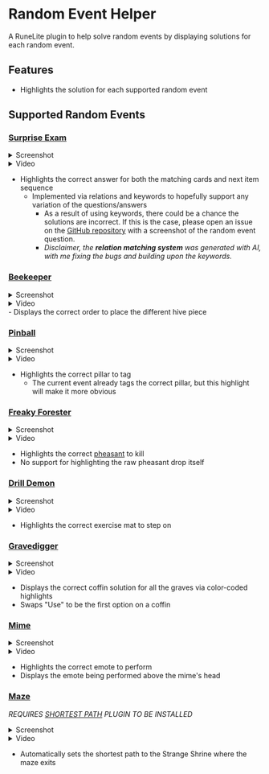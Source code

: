 # Random Event Helper
A RuneLite plugin to help solve random events by displaying solutions for each random event.

## Features
- Highlights the solution for each supported random event

## Supported Random Events
### [Surprise Exam](https://oldschool.runescape.wiki/w/Surprise%20Exam)
<details>
  <summary>Screenshot</summary>
  <img width="1932" height="698" alt="image" src="https://github.com/user-attachments/assets/94df8805-414d-48fb-a7fb-7d4535080d6a" />
</details>
<details>
  <summary>Video</summary>
  
  https://github.com/user-attachments/assets/793d3d0c-b31d-42fc-ae44-2891fc67f37a
</details>

- Highlights the correct answer for both the matching cards and next item sequence
  - Implemented via relations and keywords to hopefully support any variation of the questions/answers
    - As a result of using keywords, there could be a chance the solutions are incorrect. If this is the case, please open an issue on the [GitHub repository](https://github.com/Infinitay/Random-Event-Solver/issues?q=sort%3Aupdated-desc+is%3Aissue+is%3Aopen) with a screenshot of the random event question.
    - _Disclaimer, the **relation matching system** was generated with AI, with me fixing the bugs and building upon the keywords._

### [Beekeeper](https://oldschool.runescape.wiki/w/Beekeeper_(Random_Event))
<details>
  <summary>Screenshot</summary>
  <img width="966" height="700" alt="image" src="https://github.com/user-attachments/assets/061a19ec-73bc-4841-8312-f362e99cc3a9" />
</details>
<details>
  <summary>Video</summary>
  
  https://github.com/user-attachments/assets/23a1c491-03dd-44f5-886b-7875647be379
</details>
- Displays the correct order to place the different hive piece

### [Pinball](https://oldschool.runescape.wiki/w/Pinball)
<details>
  <summary>Screenshot</summary>
  <img width="966" height="700" alt="image" src="https://github.com/user-attachments/assets/291a38f9-9c3d-49f8-8be6-218925076cc9" />
</details>
<details>
  <summary>Video</summary>
  
  https://github.com/user-attachments/assets/221ee9a1-2557-4ef8-8ee1-7c6dc9361878
</details>

- Highlights the correct pillar to tag
  - The current event already tags the correct pillar, but this highlight will make it more obvious

### [Freaky Forester](https://oldschool.runescape.wiki/w/Freaky%20Forester)
<details>
  <summary>Screenshot</summary>
  <img width="966" height="700" alt="image" src="https://github.com/user-attachments/assets/051f5721-363b-47e1-a417-6346b8e987c7" />
</details>
<details>
  <summary>Video</summary>
  
  https://github.com/user-attachments/assets/60f2df8f-1bbf-406a-a430-8f4f69887376
</details>

- Highlights the correct [pheasant](https://oldschool.runescape.wiki/w/Pheasant) to kill
- No support for highlighting the raw pheasant drop itself

### [Drill Demon](https://oldschool.runescape.wiki/w/Drill%20Demon)
<details>
  <summary>Screenshot</summary>
  <img width="966" height="700" alt="image" src="https://github.com/user-attachments/assets/c35c23cc-5ae5-4d93-b185-a2cbf9bf7577" />
</details>
<details>
  <summary>Video</summary>

  https://github.com/user-attachments/assets/c1cdc8f9-1aec-40b2-ae08-8397c138139f
</details>

- Highlights the correct exercise mat to step on

### [Gravedigger](https://oldschool.runescape.wiki/w/Gravedigger)
<details>
  <summary>Screenshot</summary>
  <img width="966" height="700" alt="image" src="https://github.com/user-attachments/assets/14b231e7-2a89-462b-97ce-ec2192d7b889" />
</details>
<details>
  <summary>Video</summary>
  
  https://github.com/user-attachments/assets/98b599e4-1ba2-4ba8-a22f-ffc9934db0e7
</details>

- Displays the correct coffin solution for all the graves via color-coded highlights
- Swaps "Use" to be the first option on a coffin

### [Mime](https://oldschool.runescape.wiki/w/Mime_(Random_Event))
<details>
  <summary>Screenshot</summary>
  <img width="966" height="700" alt="image" src="https://github.com/user-attachments/assets/f7c8422c-8aa6-4123-9171-aaeb7afe42a7" />
</details>
<details>
  <Summary>Video</Summary>

https://github.com/user-attachments/assets/0260b0c0-3024-403b-8fcb-c24da748b03b
</details>

- Highlights the correct emote to perform
- Displays the emote being performed above the mime's head

### [Maze](https://oldschool.runescape.wiki/w/Maze)
_REQUIRES [SHORTEST PATH](https://runelite.net/plugin-hub/show/shortest-path) PLUGIN TO BE INSTALLED_
<details>
  <summary>Screenshot</summary>
  <img width="966" height="700" alt="image" src="https://github.com/user-attachments/assets/6e3881fc-da5c-47fc-9080-718d84862e60" />
</details>
<details>
  <Summary>Video</Summary>

https://github.com/user-attachments/assets/b9d810ba-be0b-4b09-a009-9aa5c2be8fb4
</details>

- Automatically sets the shortest path to the Strange Shrine where the maze exits
